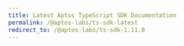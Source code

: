 ```yaml
---
title: Latest Aptos TypeScript SDK Documentation
permalink: /@aptos-labs/ts-sdk-latest
redirect_to: /@aptos-labs/ts-sdk-1.11.0
---
```

